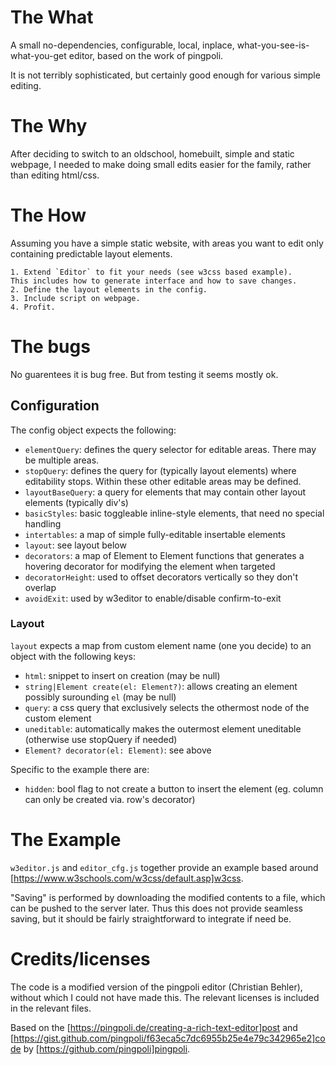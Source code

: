 
# The What

A small no-dependencies, configurable, local, inplace, what-you-see-is-what-you-get editor, based on the work of pingpoli.

It is not terribly sophisticated, but certainly good enough for various simple editing.

# The Why

After deciding to switch to an oldschool, homebuilt, simple and static webpage, I needed
to make doing small edits easier for the family, rather than editing html/css.

# The How

Assuming you have a simple static website, with areas you want to edit only containing predictable layout elements.

	1. Extend `Editor` to fit your needs (see w3css based example).
	This includes how to generate interface and how to save changes.
	2. Define the layout elements in the config.
	3. Include script on webpage.
	4. Profit.

# The bugs

No guarentees it is bug free. But from testing it seems mostly ok.

## Configuration

The config object expects the following:
 - `elementQuery`: defines the query selector for editable areas. There may be multiple areas.
 - `stopQuery`: defines the query for (typically layout elements) where editability stops. Within these other editable areas may be defined.
 - `layoutBaseQuery`: a query for elements that may contain other layout elements (typically div's)
 - `basicStyles`: basic toggleable inline-style elements, that need no special handling
 - `intertables`: a map of simple fully-editable insertable elements
 - `layout`: see layout below
 - `decorators`: a map of Element to Element functions that generates a hovering decorator for modifying the element when targeted
 - `decoratorHeight`: used to offset decorators vertically so they don't overlap
 - `avoidExit`: used by w3editor to enable/disable confirm-to-exit

### Layout

`layout` expects a map from custom element name (one you decide) to an object with the following keys:
 - `html`: snippet to insert on creation (may be null)
 - `string|Element create(el: Element?)`: allows creating an element possibly surounding `el` (may be null)
 - `query`: a css query that exclusively selects the othermost node of the custom element
 - `uneditable`: automatically makes the outermost element uneditable (otherwise use stopQuery if needed)
 - `Element? decorator(el: Element)`: see above

Specific to the example there are:
 - `hidden`: bool flag to not create a button to insert the element (eg. column can only be created via. row's decorator)

# The Example

`w3editor.js` and `editor_cfg.js` together provide an example based around [https://www.w3schools.com/w3css/default.asp]w3css.

"Saving" is performed by downloading the modified contents to a file, which can be pushed to the server later.
Thus this does not provide seamless saving, but it should be fairly straightforward to integrate if need be.

# Credits/licenses

The code is a modified version of the pingpoli editor (Christian Behler), without which I could not have made this.
The relevant licenses is included in the relevant files.

Based on the [https://pingpoli.de/creating-a-rich-text-editor]post and [https://gist.github.com/pingpoli/f63eca5c7dc6955b25e4e79c342965e2]code by [https://github.com/pingpoli]pingpoli.


